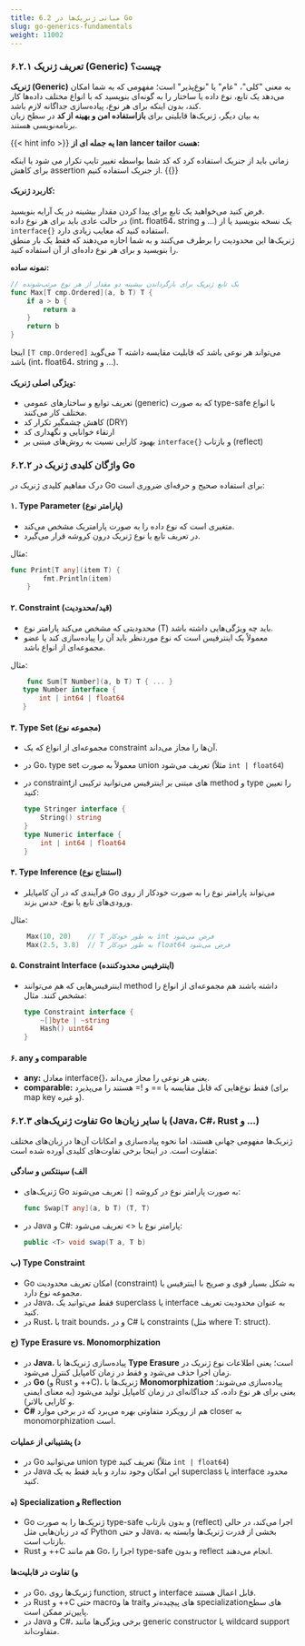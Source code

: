 ```yaml
---
title: 6.2 مبانی ژنریک‌ها در Go
slug: go-generics-fundamentals
weight: 11002
---
```



### ۶.۲.۱ تعریف ژنریک (Generic) چیست؟

**ژنریک (Generic)** به معنی "کلی"، "عام" یا "نوع‌پذیر" است؛ مفهومی که به شما امکان می‌دهد یک تابع، نوع داده یا ساختار را به گونه‌ای بنویسید که با انواع مختلف داده‌ها کار کند، بدون اینکه برای هر نوع، پیاده‌سازی جداگانه لازم باشد.  
به بیان دیگر، ژنریک‌ها قابلیتی برای **بازاستفاده امن و بهینه از کد** در سطح زبان برنامه‌نویسی هستند.

{{< hint info >}}
**یه جمله ای از Ian lancer tailor هست:**

زمانی باید از جنریک استفاده کرد که کد شما بواسطه تغییر تایپ تکرار می شود یا اینکه برای کاهش assertion  از جنریک استفاده کنیم.
{{</hint>}}

#### **کاربرد ژنریک:**

فرض کنید می‌خواهید یک تابع برای پیدا کردن مقدار بیشینه در یک آرایه بنویسید.  
در حالت عادی باید برای هر نوع داده (int، float64، string و ...) یک نسخه بنویسید یا از `interface{}` استفاده کنید که معایب زیادی دارد.  
ژنریک‌ها این محدودیت را برطرف می‌کنند و به شما اجازه می‌دهند که فقط یک بار منطق را بنویسید و برای هر نوع داده‌ای از آن استفاده کنید.

**نمونه ساده:**

```go
// یک تابع ژنریک برای بازگرداندن بیشینه دو مقدار از هر نوع مرتب‌شونده
func Max[T cmp.Ordered](a, b T) T {
    if a > b {
        return a
    }
    return b
}
```

اینجا `[T cmp.Ordered]` می‌گوید T می‌تواند هر نوعی باشد که قابلیت مقایسه داشته باشد (int، float64، string و ...).

#### **ویژگی اصلی ژنریک:**

- تعریف توابع و ساختارهای عمومی (generic) که به صورت type-safe با انواع مختلف کار می‌کنند.
- کاهش چشمگیر تکرار کد (DRY)
- ارتقاء خوانایی و نگهداری کد
- بهبود کارایی نسبت به روش‌های مبتنی بر `interface{}` و بازتاب (reflect)

### ۶.۲.۲ واژگان کلیدی ژنریک در Go

درک مفاهیم کلیدی ژنریک در Go برای استفاده صحیح و حرفه‌ای ضروری است:

#### ۱. **Type Parameter (پارامتر نوع)**

- متغیری است که نوع داده را به صورت پارامتریک مشخص می‌کند.
- در تعریف تابع یا نوع ژنریک درون کروشه قرار می‌گیرد.

مثال:

```go
func Print[T any](item T) {
        fmt.Println(item)
    }
```

#### ۲. **Constraint (قید/محدودیت)**

- محدودیتی که مشخص می‌کند پارامتر نوع (T) باید چه ویژگی‌هایی داشته باشد.
- معمولاً یک اینترفیس است که نوع موردنظر باید آن را پیاده‌سازی کند یا عضو مجموعه‌ای از انواع باشد.

مثال:

 ```go
     func Sum[T Number](a, b T) T { ... }
    type Number interface {
        int | int64 | float64
    }
```

#### ۳. **Type Set (مجموعه نوع)**

- مجموعه‌ای از انواع که یک constraint آن‌ها را مجاز می‌داند.
- در Go، type set معمولاً به صورت union تعریف می‌شود (مثلاً `int | float64`)
- در constraintهای مبتنی بر اینترفیس می‌توانید ترکیبی از method و type را تعیین کنید:

    ```go
    type Stringer interface {
        String() string
    }
    type Numeric interface {
        int | int64 | float64
    }
    ```

#### ۴. **Type Inference (استنتاج نوع)**

- فرآیندی که در آن کامپایلر Go می‌تواند پارامتر نوع را به صورت خودکار از روی ورودی‌های تابع یا نوع، حدس بزند.

مثال:
```go
    Max(10, 20)    // T به طور خودکار int فرض می‌شود
    Max(2.5, 3.8)  // T به طور خودکار float64 فرض می‌شود
```

#### ۵. **Constraint Interface (اینترفیس محدودکننده)**

- اینترفیس‌هایی که هم می‌توانند method داشته باشند هم مجموعه‌ای از انواع را مشخص کنند. مثال:

    ```go
    type Constraint interface {
        ~[]byte | ~string
        Hash() uint64
    }
    ```


#### ۶. **any و comparable**

- **any:** معادل interface{}، یعنی هر نوعی را مجاز می‌داند.
- **comparable:** فقط نوع‌هایی که قابل مقایسه با == و != هستند را می‌پذیرد (برای map key و غیره).

### ۶.۲.۳ تفاوت ژنریک‌های Go با سایر زبان‌ها (Java، C#، Rust و ...)

ژنریک‌ها مفهومی جهانی هستند، اما نحوه پیاده‌سازی و امکانات آن‌ها در زبان‌های مختلف متفاوت است. در اینجا برخی تفاوت‌های کلیدی آورده شده است:

#### الف) **سینتکس و سادگی**

- ژنریک‌های Go به صورت پارامتر نوع در کروشه `[]` تعریف می‌شوند:

    ```go
    func Swap[T any](a, b T) (T, T)
    ```

- در Java و C#: پارامتر نوع با <> تعریف می‌شود:

    ```java
    public <T> void swap(T a, T b)
    ```


#### ب) **Type Constraint**

- Go امکان تعریف محدودیت (constraint) به شکل بسیار قوی و صریح با اینترفیس یا مجموعه نوع دارد.
- در Java، فقط می‌توانید یک superclass یا interface به عنوان محدودیت تعریف کنید.
- در Rust، با trait bounds، و در C# با constraints (مثل where T: struct).

#### ج) **Type Erasure vs. Monomorphization**

- در **Java**، پیاده‌سازی ژنریک‌ها با **Type Erasure** است؛ یعنی اطلاعات نوع ژنریک در زمان اجرا حذف می‌شود و فقط در زمان کامپایل کنترل می‌شود.
- در **Go** (و Rust و ++C)، ژنریک‌ها با **Monomorphization** پیاده‌سازی می‌شوند؛ یعنی برای هر نوع داده، کد جداگانه‌ای در زمان کامپایل تولید می‌شود (به معنای ایمنی و کارایی بالاتر).
- **C#** هم از رویکرد متفاوتی بهره می‌برد که در برخی موارد closer به monomorphization است.

#### د) **پشتیبانی از عملیات**

- در Go می‌توانید union type تعریف کنید (مثلاً `int | float64`)
- در Java این امکان وجود ندارد و باید فقط به یک superclass یا interface محدود کنید.

#### ه) **Specialization و Reflection**

- Go ژنریک‌ها را به صورت type-safe و بدون بازتاب (reflect) اجرا می‌کند، در حالی که در زبان‌هایی مثل Python و حتی Java، بخشی از قدرت ژنریک‌ها وابسته به بازتاب است.
- Rust و ++C هم مانند Go، اجرا را type-safe و بدون reflect انجام می‌دهند.

#### و) **تفاوت در قابلیت‌ها**

- در Go، ژنریک‌ها روی function, struct و interface قابل اعمال هستند.
- در Rust و ++C حتی macroها و traitهای پیچیده‌تر و specializationهای سطح پایین‌تر ممکن است.
- در Java و C#، برخی ویژگی‌ها مانند generic constructor یا wildcard support متفاوت‌اند.
